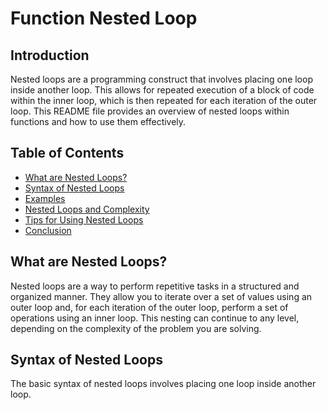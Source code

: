 # Function Nested Loop

## Introduction
Nested loops are a programming construct that involves placing one loop inside another loop. This allows for repeated execution of a block of code within the inner loop, which is then repeated for each iteration of the outer loop. This README file provides an overview of nested loops within functions and how to use them effectively.

## Table of Contents
- [What are Nested Loops?](#what-are-nested-loops)
- [Syntax of Nested Loops](#syntax-of-nested-loops)
- [Examples](#examples)
- [Nested Loops and Complexity](#nested-loops-and-complexity)
- [Tips for Using Nested Loops](#tips-for-using-nested-loops)
- [Conclusion](#conclusion)

## What are Nested Loops?
Nested loops are a way to perform repetitive tasks in a structured and organized manner. They allow you to iterate over a set of values using an outer loop and, for each iteration of the outer loop, perform a set of operations using an inner loop. This nesting can continue to any level, depending on the complexity of the problem you are solving.

## Syntax of Nested Loops
The basic syntax of nested loops involves placing one loop inside another loop.